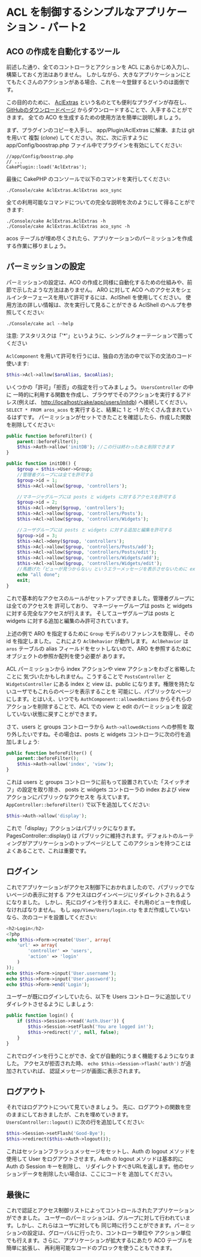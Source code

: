 # ACL を制御するシンプルなアプリケーション - パート2

## ACO の作成を自動化するツール

前述した通り、全てのコントローラとアクションを ACL にあらかじめ入力し、構築しておく方法はありません。
しかしながら、大きなアプリケーションにとてもたくさんのアクションがある場合、これを一々登録するというのは面倒です。

この目的のために、 [AclExtras](https://github.com/markstory/acl_extras/)
という名のとても便利なプラグインが存在し、
[GitHubのダウンロードページ](https://github.com/markstory/acl_extras/zipball/master) からダウンロードすることで、入手することができます。
全ての ACO を生成するための使用方法を簡単に説明しましょう。

まず、プラグインのコピーを入手し、 <span class="title-ref">app/Plugin/AclExtras</span> に解凍、または git を用いて
複製 (*clone*) してください。次に、次に示すように <span class="title-ref">app/Config/boostrap.php</span>
ファイル中でプラグインを有効にしてください:

    //app/Config/boostrap.php
    // ...
    CakePlugin::load('AclExtras');

最後に CakePHP のコンソールで以下のコマンドを実行してください:

    ./Console/cake AclExtras.AclExtras aco_sync

全ての利用可能なコマンドについての完全な説明を次のようにして得ることができます:

    ./Console/cake AclExtras.AclExtras -h
    ./Console/cake AclExtras.AclExtras aco_sync -h

<span class="title-ref">acos</span> テーブルが埋め尽くされたら、アプリケーションのパーミッションを作成する作業に移りましょう。

## パーミッションの設定

パーミッションの設定は、ACO の作成と同様に自動化するための仕組みや、前節で示したような方法はありません。
ARO に対して ACO へのアクセスをシェルインターフェースを用いて許可するには、AclShell を使用してください。
使用方法の詳しい情報は、次を実行して見ることができる AclShell のヘルプを参照してください:

    ./Console/cake acl --help

注意: アスタリスクは「'\*'」というように、シングルクォーテーションで囲ってください

`AclComponent` を用いて許可を行うには、独自の方法の中で以下の文法のコード使います:

``` php
$this->Acl->allow($aroAlias, $acoAlias);
```

いくつかの「許可」「拒否」の指定を行ってみましょう。 `UsersController` の中に
一時的に利用する関数を作成し、ブラウザでそのアクションを実行するアドレス(例えば、
<http://localhost/cake/app/users/initdb>) へ接続してください。
`SELECT * FROM aros_acos` を実行すると、結果に 1 と -1 がたくさん含まれているはずです。
パーミッションがセットできたことを確認したら、作成した関数を削除してください:

``` php
public function beforeFilter() {
    parent::beforeFilter();
    $this->Auth->allow('initDB'); //この行は終わったあと削除できます
}

public function initDB() {
    $group = $this->User->Group;
    //管理者グループには全てを許可する
    $group->id = 1;
    $this->Acl->allow($group, 'controllers');

    //マネージャグループには posts と widgets に対するアクセスを許可する
    $group->id = 2;
    $this->Acl->deny($group, 'controllers');
    $this->Acl->allow($group, 'controllers/Posts');
    $this->Acl->allow($group, 'controllers/Widgets');

    //ユーザグループには posts と widgets に対する追加と編集を許可する
    $group->id = 3;
    $this->Acl->deny($group, 'controllers');
    $this->Acl->allow($group, 'controllers/Posts/add');
    $this->Acl->allow($group, 'controllers/Posts/edit');
    $this->Acl->allow($group, 'controllers/Widgets/add');
    $this->Acl->allow($group, 'controllers/Widgets/edit');
    //馬鹿げた「ビューが見つからない」というエラーメッセージを表示させないために exit を追加します
    echo "all done";
    exit;
}
```

これで基本的なアクセスのルールがセットアップできました。管理者グループには全てのアクセスを
許可しており、 マネージャーグループは posts と widgets に対する完全なアクセスが行えます。
そしてユーザグループは posts と widgets に対する追加と編集のみ許可されています。

上述の例で ARO を指定するために `Group` モデルのリファレンスを取得し、その id を指定しました。
これにより `AclBehavior` が動作します。 `AclBehavior` は `aros` テーブルの
alias フィールドをセットしないので、ARO を参照するためにオブジェクトの参照か配列を使う必要が
あります。

ACL パーミッションから index アクションや view アクションをわざと省略したことに
気づいたかもしれません。こうすることで `PostsController` と `WidgetsController` にある
index と view は、public になります。権限を持たないユーザでもこれらのページを表示することを
可能にし、パブリックなページにします。とはいえ、いつでも `AuthComponent::allowedActions`
からそれらのアクションを削除することで、ACL での view と edit のパーミッションを
設定していない状態に戻すことができます。

さて、users と groups コントローラから `Auth->allowedActions` への参照を
取り外したいですね。その場合は、posts と widgets コントローラに次の行を追加しましょう:

``` php
public function beforeFilter() {
    parent::beforeFilter();
    $this->Auth->allow('index', 'view');
}
```

これは users と groups コントローラに前もって設置されていた「スイッチオフ」の設定を取り除き、
posts と widgets コントローラの index および view アクションにパブリックなアクセスを
与えています。 `AppController::beforeFilter()` で以下を追加してください:

``` php
$this->Auth->allow('display');
```

これで「display」アクションはパブリックになります。PagesController::display() は
パブリックに維持されます。デフォルトのルーティングがアプリケーションのトップページとして
このアクションを持つことはよくあることで、これは重要です。

## ログイン

これでアプリケーションがアクセス制御下におかれましたので、パブリックでないページの表示に対する
アクセスはログインページにリダイレクトされるようになりました。
しかし、先にログインを行うまえに、それ用のビューを作成しなければなりません。
もし `app/View/Users/login.ctp` をまだ作成していないなら、次のコードを設置してください:

``` php
<h2>Login</h2>
<?php
echo $this->Form->create('User', array(
    'url' => array(
        'controller' => 'users', 
        'action' => 'login'
    )
));
echo $this->Form->input('User.username');
echo $this->Form->input('User.password');
echo $this->Form->end('Login');
```

ユーザーが既にログインしていたら、以下を Users コントローラに追加してリダイレクトさせるように
しましょう:

``` php
public function login() {
    if ($this->Session->read('Auth.User')) {
        $this->Session->setFlash('You are logged in!');
        $this->redirect('/', null, false);
    }
}
```

これでログインを行うことができ、全てが自動的にうまく機能するようになりました。
アクセスが拒否された時、 `echo $this->Session->flash('auth')` が追加されていれば、
認証メッセージが画面に表示されます。

## ログアウト

それではログアウトについて見ていきましょう。
先に、ログアウトの関数を空のままにしておきましたが、これを埋めていきます。
`UsersController::logout()` に次の行を追加してください:

``` php
$this->Session->setFlash('Good-Bye');
$this->redirect($this->Auth->logout());
```

これはセッションフラッシュメッセージをセットし、Auth の logout メソッドを使用して
User をログアウトさせます。Auth の logout メソッドは基本的に Auth の Session キーを削除し、
リダイレクトすべきURLを返します。他のセッションデータを削除したい場合は、ここにコードを
追加してください。

## 最後に

これで認証とアクセス制御リストによってコントロールされたアプリケーションができました。
ユーザーのパーミッションは、グループに対して行われています。しかし、これらはユーザに対しても
同じ時に行うことができます。パーミッションの設定は、グローバルに行ったり、コントローラ単位や
アクション単位でも行えます。さらに、アプリケーションが拡大するにあたり ACO テーブルを簡単に拡張し、
再利用可能なコードのブロックを使うこともできます。
